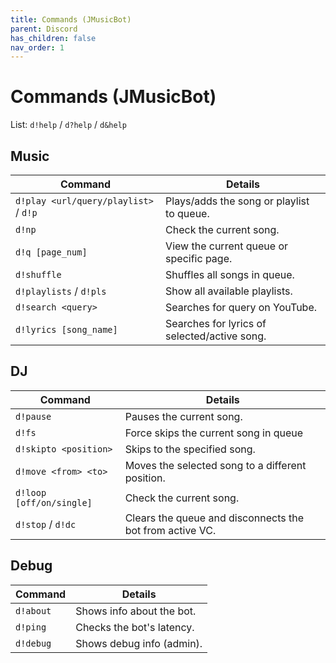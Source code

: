 ```yaml
---
title: Commands (JMusicBot)
parent: Discord
has_children: false
nav_order: 1
---
```


# Commands (JMusicBot)
List: `d!help` / `d?help` / `d&help`

## Music
| Command                               | Details                                      |
| ------------------------------------- | -------------------------------------------- |
| `d!play <url/query/playlist>` / `d!p` | Plays/adds the song or playlist to queue.    |
| `d!np`                                | Check the current song.                      |
| `d!q [page_num]`                      | View the current queue or specific page.     |
| `d!shuffle`                           | Shuffles all songs in queue.                 |
| `d!playlists` / `d!pls`               | Show all available playlists.                |
| `d!search <query>`                    | Searches for query on YouTube.               |
| `d!lyrics [song_name]`                | Searches for lyrics of selected/active song. |

## DJ
| Command                  | Details                                                  |
| ------------------------ | -------------------------------------------------------- |
| `d!pause`                | Pauses the current song.                                 |
| `d!fs`                   | Force skips the current song in queue                    |
| `d!skipto <position>`    | Skips to the specified song.                             |
| `d!move <from> <to>`     | Moves the selected song to a different position.         |
| `d!loop [off/on/single]` | Check the current song.                                  |
| `d!stop` / `d!dc`        | Clears the queue and disconnects the bot from active VC. |

## Debug
| Command   | Details                   |
| --------- | ------------------------- |
| `d!about` | Shows info about the bot. |
| `d!ping`  | Checks the bot's latency. |
| `d!debug` | Shows debug info (admin). |
